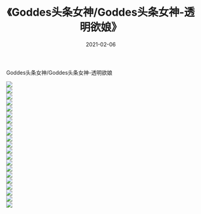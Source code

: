 ﻿---
layout: post
title:  《Goddes头条女神/Goddes头条女神-透明欲娘》
date:   2021-02-06
img: http://img.660000.xyz/Sharelink/网络美图/2021/Goddes头条女神/Goddes头条女神-透明欲娘/000.jpg
categories: [美女, 清纯, 唯美]
---

Goddes头条女神/Goddes头条女神-透明欲娘

 ![](http://img.660000.xyz/Sharelink/网络美图/2021/Goddes头条女神/Goddes头条女神-透明欲娘/001.jpg) <br>![](http://img.660000.xyz/Sharelink/网络美图/2021/Goddes头条女神/Goddes头条女神-透明欲娘/002.jpg) <br>![](http://img.660000.xyz/Sharelink/网络美图/2021/Goddes头条女神/Goddes头条女神-透明欲娘/003.jpg) <br>![](http://img.660000.xyz/Sharelink/网络美图/2021/Goddes头条女神/Goddes头条女神-透明欲娘/004.jpg) <br>![](http://img.660000.xyz/Sharelink/网络美图/2021/Goddes头条女神/Goddes头条女神-透明欲娘/005.jpg) <br>![](http://img.660000.xyz/Sharelink/网络美图/2021/Goddes头条女神/Goddes头条女神-透明欲娘/006.jpg) <br>![](http://img.660000.xyz/Sharelink/网络美图/2021/Goddes头条女神/Goddes头条女神-透明欲娘/007.jpg) <br>![](http://img.660000.xyz/Sharelink/网络美图/2021/Goddes头条女神/Goddes头条女神-透明欲娘/008.jpg) <br>![](http://img.660000.xyz/Sharelink/网络美图/2021/Goddes头条女神/Goddes头条女神-透明欲娘/009.jpg) <br>![](http://img.660000.xyz/Sharelink/网络美图/2021/Goddes头条女神/Goddes头条女神-透明欲娘/010.jpg) <br>![](http://img.660000.xyz/Sharelink/网络美图/2021/Goddes头条女神/Goddes头条女神-透明欲娘/011.jpg) <br>![](http://img.660000.xyz/Sharelink/网络美图/2021/Goddes头条女神/Goddes头条女神-透明欲娘/012.jpg) <br>![](http://img.660000.xyz/Sharelink/网络美图/2021/Goddes头条女神/Goddes头条女神-透明欲娘/013.jpg) <br>![](http://img.660000.xyz/Sharelink/网络美图/2021/Goddes头条女神/Goddes头条女神-透明欲娘/014.jpg) <br>![](http://img.660000.xyz/Sharelink/网络美图/2021/Goddes头条女神/Goddes头条女神-透明欲娘/015.jpg) <br>![](http://img.660000.xyz/Sharelink/网络美图/2021/Goddes头条女神/Goddes头条女神-透明欲娘/016.jpg) <br>![](http://img.660000.xyz/Sharelink/网络美图/2021/Goddes头条女神/Goddes头条女神-透明欲娘/017.jpg) <br>![](http://img.660000.xyz/Sharelink/网络美图/2021/Goddes头条女神/Goddes头条女神-透明欲娘/018.jpg) <br>![](http://img.660000.xyz/Sharelink/网络美图/2021/Goddes头条女神/Goddes头条女神-透明欲娘/019.jpg) <br>![](http://img.660000.xyz/Sharelink/网络美图/2021/Goddes头条女神/Goddes头条女神-透明欲娘/020.jpg) <br>![](http://img.660000.xyz/Sharelink/网络美图/2021/Goddes头条女神/Goddes头条女神-透明欲娘/021.jpg) <br>